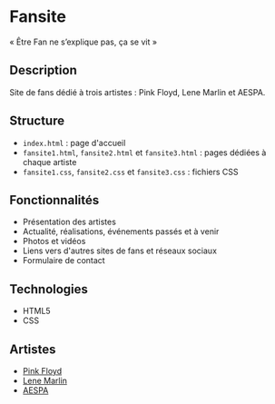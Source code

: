 # Fansite
« Être Fan ne s’explique pas, ça se vit »

## Description
Site de fans dédié à trois artistes : Pink Floyd, Lene Marlin et AESPA.

## Structure
* `index.html` : page d'accueil
* `fansite1.html`, `fansite2.html` et `fansite3.html` : pages dédiées à chaque artiste
* `fansite1.css`, `fansite2.css` et `fansite3.css` : fichiers CSS

## Fonctionnalités
* Présentation des artistes
* Actualité, réalisations, événements passés et à venir
* Photos et vidéos
* Liens vers d'autres sites de fans et réseaux sociaux
* Formulaire de contact

## Technologies
* HTML5
* CSS

## Artistes
* [Pink Floyd](fansite1.html)
* [Lene Marlin](fansite2.html)
* [AESPA](fansite3.html)
